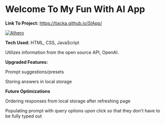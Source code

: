 # Welcome To My Fun With AI App

**Link To Project:** https://tjacka.github.io/SIApp/
     
<a href="https://ibb.co/g42S9gs"><img src="https://i.ibb.co/wckSg6D/AIhero.jpg" alt="AIhero" border="0"></a>

**Tech Used:** HTML, CSS, JavaScript

Utilizes information from the open source API, OpenAI. 

**Upgraded Features:**

Prompt suggestions/presets 

Storing answers in local storage

**Future Optimizations**

Ordering responses from local storage after refreshing page 

Populating prompt with query options upon click so that they don't have to be fully typed out


